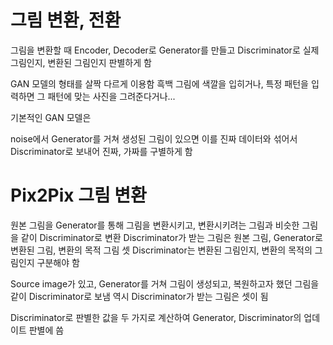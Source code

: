 # 그림 변환, 전환

그림을 변환할 때 Encoder, Decoder로 Generator를 만들고
Discriminator로 실제 그림인지, 변환된 그림인지 판별하게 함

GAN 모델의 형태를 살짝 다르게 이용함
흑백 그림에 색깔을 입히거나, 특정 패턴을 입력하면 그 패턴에 맞는 사진을 그려준다거나...

기본적인 GAN 모델은

noise에서 Generator를 거쳐 생성된 그림이 있으면 이를 진짜 데이터와 섞어서 Discriminator로 보내어 진짜, 가짜를 구별하게 함

# Pix2Pix 그림 변환
원본 그림을 Generator를 통해 그림을 변환시키고, 변환시키려는 그림과 비슷한 그림을 같이 Discriminator로 변환
Discriminator가 받는 그림은 원본 그림, Generator로 변환된 그림, 변환의 목적 그림 셋
Discriminator는 변환된 그림인지, 변환의 목적의 그림인지 구분해야 함

Source image가 있고, Generator를 거쳐 그림이 생성되고, 복원하고자 했던 그림을 같이 Discriminator로 보냄
역시 Discriminator가 받는 그림은 셋이 됨

Discriminator로 판별한 값을 두 가지로 계산하여 Generator, Discriminator의 업데이트 판별에 씀
